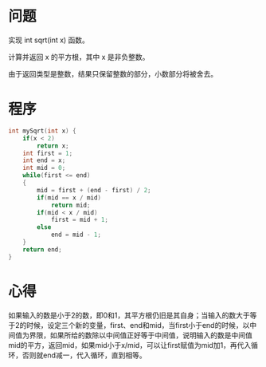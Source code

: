 # 问题
实现 int sqrt(int x) 函数。

计算并返回 x 的平方根，其中 x 是非负整数。

由于返回类型是整数，结果只保留整数的部分，小数部分将被舍去。
# 程序
```C
int mySqrt(int x) {
    if(x < 2)
        return x;
    int first = 1;
    int end = x; 
    int mid = 0;
    while(first <= end)
    {
        mid = first + (end - first) / 2;
        if(mid == x / mid)
            return mid;
        if(mid < x / mid)
            first = mid + 1;
        else
            end = mid - 1;
    }
    return end;
}
```
# 心得
如果输入的数是小于2的数，即0和1，其平方根仍旧是其自身；当输入的数大于等于2的时候，设定三个新的变量，first、end和mid，当first小于end的时候，以中间值为界限，如果所给的数除以中间值正好等于中间值，说明输入的数是中间值mid的平方，返回mid，如果mid小于x/mid，可以让first赋值为mid加1，再代入循环，否则就end减一，代入循环，直到相等。